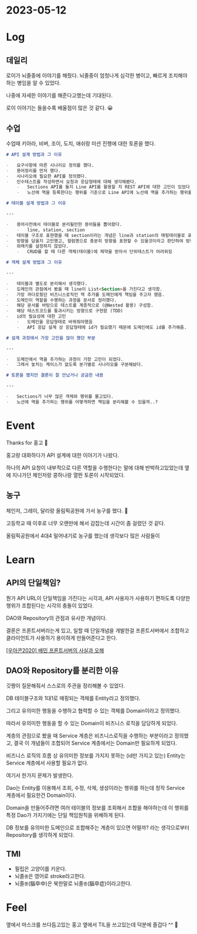 # 2023-05-12

# Log


## 데일리

로이가 뇌졸중에 이야기를 해줬다. 뇌졸중이 엄청나게 심각한 병이고, 빠르게 조치해야하는 병임을 알 수 있었다.

나중에 자세한 이야기를 해준다고했는데 기대된다.

로이 이야기는 들을수록 배울점이 많은 것 같다. 😀

## 수업

수업때 키아라, 비버, 조이, 도치, 애쉬랑 미션 진행에 대한 토론을 했다.

```markdown
# API 설계 방법과 그 이유

-   요구사항에 따른 시나리오 정의를 했다.
-   용어정리를 먼저 했다.
-   시나리오에 필요한 API를 정의했다.
-   인수테스트를 작성하면서 요청과 응답형태에 대해 생각해봤다.
    -   Sections API를 둘지 Line API를 활용할 지 REST API에 대한 고민이 있었다.
    -   노선에 역을 등록한다는 행위를 기준으로 Line API에 노선에 역을 추가하는 행위를 추가함.

# 테이블 설계 방법과 그 이유

---

-   용어사전에서 테이블로 분리될만한 용어들을 뽑아왔다.
    -   line, station, section
-   테이블 구조로 표현했을 때 section이라는 개념은 line과 station의 매핑테이블로 표현할 수 있었다.
-   방향을 담을지 고민했고, 컬럼명으로 충분히 방향을 표현할 수 있을것이라고 판단하여 방향을 제거했다.
-   외래키를 설정하지 않았다.
    -   CRUD를 할 때 다른 객체(테이블)에 제약을 받아서 단위테스트가 어려워짐

# 객체 설계 방법과 그 이유

---

-   테이블과 별도로 분리해서 생각했다.
-   도메인의 관점에서 봤을 때 line이 List<Section>을 가진다고 생각함.
-   가장 까다로웠던 비즈니스로직인 역 추가를 도메인에게 책임을 주고자 했음.
-   도메인이 역할을 수행하는 과정을 문서로 정리했다.
-   해당 문서를 바탕으로 테스트를 계층적으로 (@Nested 활용) 구성함.
-   해당 테스트코드를 통과시키는 방향으로 구현함 (TDD)
-   id의 필요성에 대한 고민
    -   도메인을 응답형태로 바꿔줘야했음
    -   API 응답 설계 상 응답형테에 id가 필요했기 때문에 도메인에도 id를 추가해줌.

# 설계 과정에서 가장 고민을 많이 했던 부분

---

-   도메인에서 역을 추가하는 과정이 가장 고민이 되었다.
-   그래서 놓치는 케이스가 없도록 분기별로 시나리오를 구분해놨다.

# 토론을 했지만 결론이 잘 안났거나 궁금한 내용

---

-   Sections가 너무 많은 객체와 행위를 물고있다.
-   노선에 역을 추가하는 행위를 어떻게하면 책임을 분리해볼 수 있을까..?
```


# Event

Thanks for 홍고 🍊

홍고랑 대화하다가 API 설계에 대한 이야기가 나왔다.

하나의 API 요청이 내부적으로 다른 역할을 수행한다는 말에 대해 반박하고있었는데 옆에 지나가던 체인저랑 콩하나랑 열띈 토론이 시작되었다.

## 농구

체인저, 그레이, 달리랑 올림픽공원에 가서 농구를 했다. 🏀

고등학교 때 이후로 너무 오랜만에 해서 감잡는데 시간이 좀 걸렸던 것 같다.

올림픽공원에서 4대4 밀어내기로 농구를 했는데 생각보다 많은 사람들이 

# Learn

## API의 단일책임?

뭔가 API URL이 단일책임을 가진다는 시각과, API 사용자가 사용하기 편하도록 다양한 행위가 조합된다는 시각의 충돌이 있었다.

DAO와 Repository의 관점과 유사한 개념이다.

결론은 프론트서버라는게 있고, 일할 때 단일개념을 개발한걸 프론트서버에서 조합하고 클라이언트가 사용하기 용이하게 만들어준다고 한다.

[[우아콘2020] 배민 프론트서버의 사실과 오해](https://www.youtube.com/watch?v=38cmd_fYwQk)

## DAO와 Repository를 분리한 이유

깃짱이 질문해줘서 스스로의 주관을 정리해볼 수 있었다.

DB 테이블구조와 1대1로 매핑되는 객체를 Entity라고 정의했다.

그리고 유의미한 행동을 수행하고 협력할 수 있는 객체를 Domain이라고 정의했다.

따라서 유의미한 행동을 할 수 있는 Domain이 비즈니스 로직을 담당하게 되었다.

계층의 관점으로 봤을 때 Service 계층은 비즈니스로직을 수행하는 부분이라고 정의했고, 결국 이 개념들이 조합되어 Service 계층에서는 Domain만 필요하게 되었다.

비즈니스 로직의 흐름 상 유의미한 정보를 가지지 못하는 (id만 가지고 있는) Entity는 Service 계층에서 사용할 필요가 없다.

여기서 한가지 문제가 발생한다.

Dao는 Entity를 이용해서 조회, 수정, 삭제, 생성이라는 행위를 하는데 정작 Service 계층에서 필요한건 Domain이다.

Domain을 만들어주려면 여러 테이블의 정보를 조회해서 조합을 해야하는데 이 행위를 특정 Dao가 가지기에는 단일 책임원칙을 위배하게 된다. 

DB 정보를 유의미한 도메인으로 조합해주는 계층이 있으면 어떨까? 라는 생각으로부터 Repository를 생각하게 되었다.

## TMI

- 필립은 고양이를 키운다.
- 뇌졸`중`은 영어로 stroke라고한다.
- 뇌졸`중`(腦卒中)은 북한말로 뇌졸`증`(腦卒症)이라고한다.

# Feel

옆에서 마스크를 쓰다듬고있는 홍고 옆에서 TIL을 쓰고있는데 덕분에 즐겁다 ^^ 🍊